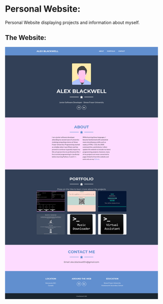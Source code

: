 # Personal Website:
Personal Website displaying projects and information about myself.

## The Website:
![](pictures/fullWeb.png)
